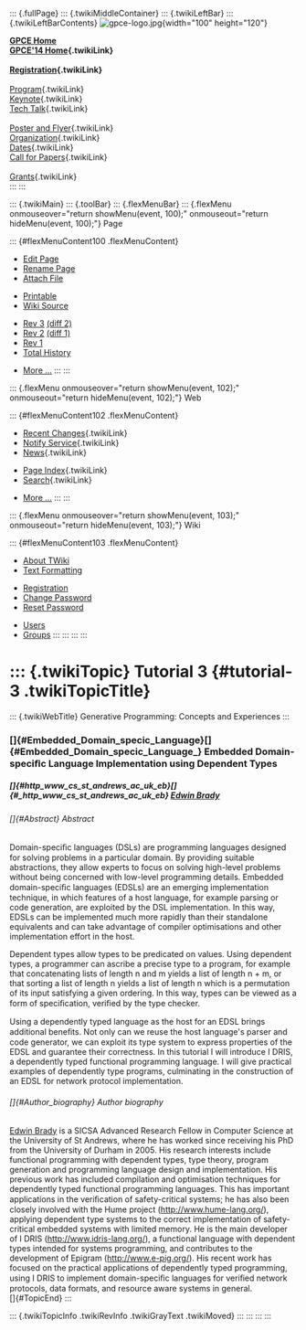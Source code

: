 ::: {.fullPage}
::: {.twikiMiddleContainer}
::: {.twikiLeftBar}
::: {.twikiLeftBarContents}
![gpce-logo.jpg](../pub/GPCE14/WebLeftBar/gpce-logo.jpg){width="100"
height="120"}

**[GPCE Home](http://program-transformation.org/Gpce)**\
**[GPCE\'14 Home](WebHome){.twikiLink}**\
\
**[Registration](GpceRegistration){.twikiLink}**\
\
[Program](ConferenceProgram){.twikiLink}\
[Keynote](KeynoteSpeakers){.twikiLink}\
[Tech Talk](TechTalk){.twikiLink}\
\
[Poster and Flyer](Poster){.twikiLink}\
[Organization](ConferenceOrganization){.twikiLink}\
[Dates](ImportantDates){.twikiLink}\
[Call for Papers](CallForPapers){.twikiLink}\
\
[Grants](Grants){.twikiLink}\
:::
:::

::: {.twikiMain}
::: {.toolBar}
::: {.flexMenuBar}
::: {.flexMenu onmouseover="return showMenu(event, 100);" onmouseout="return hideMenu(event, 100);"}
Page

::: {#flexMenuContent100 .flexMenuContent}
-   [Edit
    Page](http://www.program-transformation.org/edit/GPCE14/Tutorial3EmbeddedDSLs?t=1536828862)
-   [Rename
    Page](http://www.program-transformation.org/rename/GPCE14/Tutorial3EmbeddedDSLs)
-   [Attach
    File](http://www.program-transformation.org/attach/GPCE14/Tutorial3EmbeddedDSLs)

<!-- -->

-   [Printable](http://www.program-transformation.org/view/GPCE14/Tutorial3EmbeddedDSLs?skin=print.pattern)
-   [Wiki
    Source](http://www.program-transformation.org/view/GPCE14/Tutorial3EmbeddedDSLs?skin=text&raw=on&contenttype=text/plain)

<!-- -->

-   [Rev
    3](http://www.program-transformation.org/view/GPCE14/Tutorial3EmbeddedDSLs?rev=1.3)
    [(diff 2)](http://www.program-transformation.org/rdiff/GPCE14/Tutorial3EmbeddedDSLs?rev1=1.3&rev2=1.2)
-   [Rev
    2](http://www.program-transformation.org/view/GPCE14/Tutorial3EmbeddedDSLs?rev=1.2)
    [(diff 1)](http://www.program-transformation.org/rdiff/GPCE14/Tutorial3EmbeddedDSLs?rev1=1.2&rev2=1.1)
-   [Rev
    1](http://www.program-transformation.org/view/GPCE14/Tutorial3EmbeddedDSLs?rev=1.1)
-   [Total
    History](http://www.program-transformation.org/rdiff/GPCE14/Tutorial3EmbeddedDSLs)

<!-- -->

-   [More
    \...](http://www.program-transformation.org/oops/GPCE14/Tutorial3EmbeddedDSLs?template=oopsmore&param1=1.3&param2=1.3)
:::
:::

::: {.flexMenu onmouseover="return showMenu(event, 102);" onmouseout="return hideMenu(event, 102);"}
Web

::: {#flexMenuContent102 .flexMenuContent}
-   [Recent Changes](WebChanges){.twikiLink}
-   [Notify Service](WebNotify){.twikiLink}
-   [News](WebNews){.twikiLink}

<!-- -->

-   [Page Index](WebIndex){.twikiLink}
-   [Search](WebSearch){.twikiLink}

<!-- -->

-   [More
    \...](http://www.program-transformation.org/oops/GPCE14/Tutorial3EmbeddedDSLs?template=oopsmore&param1=1.3&param2=1.3)
:::
:::

::: {.flexMenu onmouseover="return showMenu(event, 103);" onmouseout="return hideMenu(event, 103);"}
Wiki

::: {#flexMenuContent103 .flexMenuContent}
-   [About
    TWiki](http://www.program-transformation.org/view/TWiki/WebHome)
-   [Text
    Formatting](http://www.program-transformation.org/view/TWiki/TextFormattingRules)

<!-- -->

-   [Registration](http://www.program-transformation.org/view/TWiki/TWikiRegistration)
-   [Change
    Password](http://www.program-transformation.org/view/TWiki/ChangePassword)
-   [Reset
    Password](http://www.program-transformation.org/view/TWiki/ResetPassword)

<!-- -->

-   [Users](http://www.program-transformation.org/view/Main/TWikiUsers)
-   [Groups](http://www.program-transformation.org/view/Main/TWikiGroups)
:::
:::
:::
:::

::: {.twikiTopic}
Tutorial 3 {#tutorial-3 .twikiTopicTitle}
==========

::: {.twikiWebTitle}
Generative Programming: Concepts and Experiences
:::

### []{#Embedded_Domain_specic_Language}[]{#Embedded_Domain_specic_Language_} Embedded Domain-speciﬁc Language Implementation using Dependent Types

##### []{#http_www_cs_st_andrews_ac_uk_eb}[]{#_http_www_cs_st_andrews_ac_uk_eb} [Edwin Brady](http://www.cs.st-andrews.ac.uk/~eb/)

###### []{#Abstract} Abstract

Domain-speciﬁc languages (DSLs) are programming languages designed for
solving problems in a particular domain. By providing suitable
abstractions, they allow experts to focus on solving high-level problems
without being concerned with low-level programming details. Embedded
domain-speciﬁc languages (EDSLs) are an emerging implementation
technique, in which features of a host language, for example parsing or
code generation, are exploited by the DSL implementation. In this way,
EDSLs can be implemented much more rapidly than their standalone
equivalents and can take advantage of compiler optimisations and other
implementation effort in the host.

Dependent types allow types to be predicated on values. Using dependent
types, a programmer can ascribe a precise type to a program, for example
that concatenating lists of length n and m yields a list of length n +
m, or that sorting a list of length n yields a list of length n which is
a permutation of its input satisfying a given ordering. In this way,
types can be viewed as a form of speciﬁcation, veriﬁed by the type
checker.

Using a dependently typed language as the host for an EDSL brings
additional beneﬁts. Not only can we reuse the host language's parser and
code generator, we can exploit its type system to express properties of
the EDSL and guarantee their correctness. In this tutorial I will
introduce I DRIS, a dependently typed functional programming language. I
will give practical examples of dependently type programs, culminating
in the construction of an EDSL for network protocol implementation.

###### []{#Author_biography} Author biography

[Edwin Brady](http://www.cs.st-andrews.ac.uk/~eb/) is a SICSA Advanced
Research Fellow in Computer Science at the University of St Andrews,
where he has worked since receiving his PhD from the University of
Durham in 2005. His research interests include functional programming
with dependent types, type theory, program generation and programming
language design and implementation. His previous work has included
compilation and optimisation techniques for dependently typed functional
programming languages. This has important applications in the
veriﬁcation of safety-critical systems; he has also been closely
involved with the Hume project (<http://www.hume-lang.org/>), applying
dependent type systems to the correct implementation of safety-critical
embedded systems with limited memory. He is the main developer of I DRIS
(<http://www.idris-lang.org/>), a functional language with dependent
types intended for systems programming, and contributes to the
development of Epigram (<http://www.e-pig.org/>). His recent work has
focused on the practical applications of dependently typed programming,
using I DRIS to implement domain-speciﬁc languages for veriﬁed network
protocols, data formats, and resource aware systems in general.\
[]{#TopicEnd}
:::

::: {.twikiTopicInfo .twikiRevInfo .twikiGrayText .twikiMoved}
:::
:::
:::
:::
